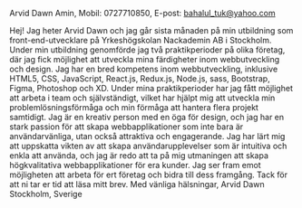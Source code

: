 

Arvid Dawn Amin,
Mobil: 0727710850,
E-post: bahalul_tuk@yahoo.com



Hej!
Jag heter Arvid Dawn och jag går sista månaden på min utbildning som front-end-utvecklare på Yrkeshögskolan Nackademin AB i Stockholm. Under min utbildning genomförde jag två praktikperioder på olika företag, där jag fick möjlighet att utveckla mina färdigheter inom webbutveckling och design.
Jag har en bred kompetens inom webbutveckling, inklusive HTML5, CSS, JavaScript, React.js, Redux.js, Node.js, sass, Bootstrap, Figma, Photoshop och XD. Under mina praktikperioder har jag fått möjlighet att arbeta i team och självständigt, vilket har hjälpt mig att utveckla min problemlösningsförmåga och min förmåga att hantera flera projekt samtidigt.
Jag är en kreativ person med en öga för design, och jag har en stark passion för att skapa webbapplikationer som inte bara är användarvänliga, utan också attraktiva och engagerande. Jag har lärt mig att uppskatta vikten av att skapa användarupplevelser som är intuitiva och enkla att använda, och jag är redo att ta på mig utmaningen att skapa högkvalitativa webbapplikationer för era kunder.
Jag ser fram emot möjligheten att arbeta för ert företag och bidra till dess framgång. Tack för att ni tar er tid att läsa mitt brev.
Med vänliga hälsningar,
Arvid Dawn 
Stockholm, Sverige

  
